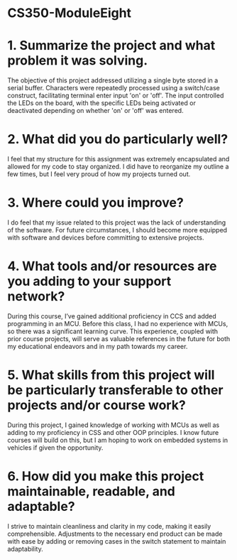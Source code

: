 # CS350-ModuleEight
# 1. Summarize the project and what problem it was solving.
The objective of this project addressed utilizing a single byte stored in a serial buffer. Characters were repeatedly processed using a switch/case construct, facilitating terminal enter input 'on' or 'off'. The input controlled the LEDs  on the board, with the specific LEDs  being activated or deactivated depending on whether 'on' or 'off' was entered.
# 2. What did you do particularly well?
I feel that my structure for this assignment was extremely encapsulated and allowed for my code to stay organized. I did have to reorganize my outline a few times, but I feel very proud of how my projects turned out.
# 3. Where could you improve?
I do feel that my issue related to this project was the lack of understanding of the software. For future circumstances, I should become more equipped with software and devices before committing to extensive projects.
# 4. What tools and/or resources are you adding to your support network?
During this course, I’ve gained additional proficiency in CCS and added programming in an MCU. Before this class, I had no experience with MCUs, so there was a significant learning curve. This experience, coupled with prior course projects, will serve as valuable references in the future for both my educational endeavors and in my path towards my career.
# 5. What skills from this project will be particularly transferable to other projects and/or course work?
During this project, I gained knowledge of working with MCUs as well as adding to my proficiency in CSS and other OOP principles. I know future courses will build on this, but I am hoping to work on embedded systems in vehicles if given the opportunity. 
# 6. How did you make this project maintainable, readable, and adaptable?
I strive to maintain cleanliness and clarity in my code, making it easily comprehensible. Adjustments to the necessary end product can be made with ease by adding or removing cases in the switch statement to maintain adaptability.

